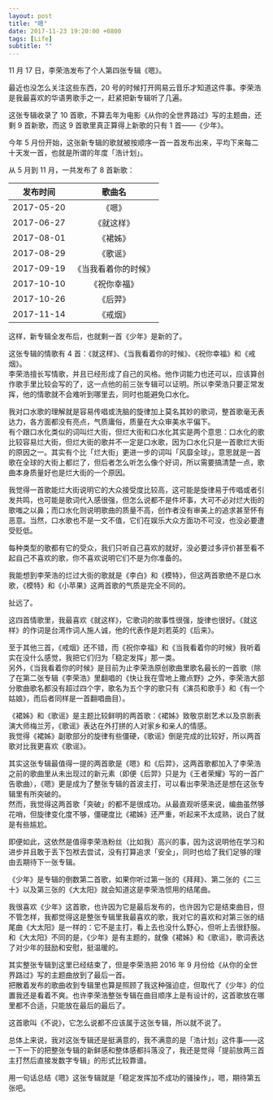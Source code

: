 ```yaml
---
layout: post
title: "嗯"
date: 2017-11-23 19:20:00 +0800
tags: [Life]
subtitle: ""
---
```

11 月 17 日，李荣浩发布了个人第四张专辑《嗯》。   

最近也没怎么关注这些东西，20 号的时候打开网易云音乐才知道这件事。李荣浩是我最喜欢的华语男歌手之一，赶紧把新专辑听了几遍。

这张专辑收录了 10 首歌，不算去年为电影《从你的全世界路过》写的主题曲，还剩 9 首新歌，而这 9 首歌里真正算得上新歌的只有 1 首——《少年》。    

今年 5 月份开始，这张新专辑的歌就被按顺序一首一首发布出来，平均下来每二十天发一首，也就是所谓的年度「浩计划」。   

从 5 月到 11 月，一共发布了 8 首新歌：  

|发布时间|歌曲名|
|:---:|:----:|
|2017-05-20|《嗯》|
|2017-06-27|《就这样》|
|2017-08-01|《裙姊》|
|2017-08-29|《歌谣》|
|2017-09-19|《当我看着你的时候》|
|2017-10-10|《祝你幸福》|
|2017-10-26|《后羿》|
|2017-11-14|《戒烟》|   

这样，新专辑全发布后，也就剩一首《少年》是新的了。   

这张专辑的情歌有 4 首：《就这样》、《当我看着你的时候》、《祝你幸福》和《戒烟》。   
李荣浩擅长写情歌，并且已经形成了自己的风格。他作词能力也还可以，应该算创作歌手里比较会写的了，这一点他的前三张专辑可以证明。所以李荣浩只要正常发挥，他的情歌就不会难听到哪里去，同时也能避免口水化。    

我对口水歌的理解就是容易传唱或洗脑的旋律加上莫名其妙的歌词，整首歌毫无表达力，各方面都没有亮点，气质庸俗，质量在大众审美水平偏下。   
有个跟口水化类似的词叫烂大街，但烂大街和口水化其实是两个意思：口水化的歌比较容易烂大街，但烂大街的歌并不一定是口水歌，因为口水化只是一首歌烂大街的原因之一。其实有个比「烂大街」更进一步的词叫「风靡全球」，意思就是一首歌在全球的大街上都烂了，但后者怎么听怎么像个好词，所以需要搞清楚一点，歌曲本身质量好也是烂大街的一个原因。   

我觉得一首歌能烂大街说明它的大众接受度比较高，这可能是旋律易于传唱或者引发共鸣，也可能是歌词代入感很强，但怎么说都不是件坏事，大可不必对烂大街的歌嗤之以鼻；而口水化则说明歌曲的质量不高，创作者没有审美上的追求甚至怀有恶意。当然，口水歌也不是一文不值，它们在娱乐大众方面功不可没，也没必要遭受贬低。   

每种类型的歌都有它的受众，我们只听自己喜欢的就好，没必要过多评价甚至看不起自己不喜欢的歌，你不喜欢说明它们不是为你准备的。

我能想到李荣浩的烂过大街的歌就是《李白》和《模特》，但这两首歌绝不是口水歌，《模特》和《小苹果》这两首歌的气质是完全不同的。 

扯远了。   

这四首情歌里，我最喜欢《就这样》，它歌词的故事性很强，旋律也很好。《就这样》的作词是台湾作词人施人诚，他的代表作是刘若英的《后来》。   

至于其他三首，《戒烟》还不错，而《祝你幸福》和《当我看着你的时候》我听着实在没什么感觉，我把它们归为「稳定发挥」那一类。   
另外，《当我看着你的时候》是目前为止李荣浩原创歌曲里歌名最长的一首歌（除了在第二张专辑《李荣浩》里翻唱的《快让我在雪地上撒点野》之外，李荣浩大部分歌曲歌名都没有超过四个字，歌名为五个字的歌只有《演员和歌手》和《有一个姑娘》，而后者同样是一首翻唱曲目）。  

《裙姊》和《歌谣》是主题比较鲜明的两首歌：《裙姊》致敬京剧艺术以及京剧表演大师梅兰芳，《歌谣》表达在外打拼的人对家乡和亲人的情感。  
我觉得《裙姊》副歌部分的旋律有些僵硬，《歌谣》倒是完成的比较好，所以两首歌对比我更喜欢《歌谣》。

其实这张专辑最值得一提的两首歌是《嗯》和《后羿》，这两首歌都加入了李荣浩之前的歌曲里从未出现过的新元素（即便《后羿》只是为《王者荣耀》写的一首广告歌曲），《嗯》更是成为了整张专辑的首波主打，可以看出李荣浩还是想在这张专辑里有所突破的。   
然而，我觉得这两首歌「突破」的都不是很成功。从最直观听感来说，编曲虽然够花哨，但旋律变化度不够，僵硬度比《裙姊》还严重，听起来不太成熟，说白了就是有些尴尬。    

即便如此，这依然是值得李荣浩粉丝（比如我）高兴的事，因为这说明他在学习和进步并且敢于丢下包袱去尝试，没有打算追求「安全」，同时也给了我们足够的理由去期待下一张专辑。  

《少年》是专辑的倒数第二首歌，如果你听过第一张的《拜拜》、第二张的《二三十》以及第三张的《大太阳》就会知道这是李荣浩惯用的结尾曲。  

我很喜欢《少年》这首歌，也许因为它是最后发布的，也许因为它是结束曲目，但不管怎样，我都觉得这是整张专辑里我最喜欢的歌，我对它的喜欢和对第三张的结尾曲《大太阳》是一样的：它不是主打，看上去也没什么野心，但听上去很舒服。   
和《大太阳》不同的是，《少年》是有主题的，就像《裙姊》和《歌谣》，歌词表达了对少年的鼓励和安慰，挺温暖的。  

其实整张专辑到这里已经结束了，但是李荣浩把 2016 年 9 月份给《从你的全世界路过》写的主题曲放到了最后一首。   
把散着发布的歌曲收到专辑里也算是照顾了我这种强迫症，但取代了《少年》的位置我还是看着不爽。也许李荣浩整张专辑在曲目顺序上是有设计的，这首歌放在哪里都不合适，只能放在最后的最后了。

这首歌叫《不说》，它怎么说都不应该属于这张专辑，所以就不说了。    

总体上来说，我对这张专辑还是挺满意的，我不满意的是「浩计划」这件事——这一下一下的把整张专辑的新鲜感和整体感都抖落没了，我还是觉得「提前放两三首主打然后直接发数字专辑」的形式比较靠谱。  

用一句话总结《嗯》这张专辑就是「稳定发挥加不成功的骚操作」，嗯，期待第五张吧。